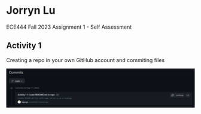 # Jorryn Lu
ECE444 Fall 2023 Assignment 1 - Self Assessment

## Activity 1
Creating a repo in your own GitHub account and commiting files
<p>
    <img src="screenshots\Activity1-commit.png" alt="Screenshot Activity 1"/>
</p>